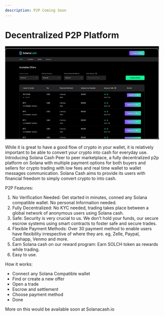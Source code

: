 ```yaml
---
description: P2P Coming Soon
---
```


# Decentralized P2P Platform

#### &#x20;  &#x20;

![](../.gitbook/assets/image.png)

&#x20; While it is great to have a good flow of crypto in your wallet, it is relatively important to be able to convert your crypto into cash for everyday use. Introducing Solana Cash Peer to peer marketplace, a fully decentralized p2p platform on Solana with multiple payment options for both buyers and sellers for crypto trading with low fees and real time wallet to wallet messages communication. Solana Cash aims to provide its users with financial freedom to simply convert crypto to into cash.

P2P Features:

1. No Verification Needed: Get started in minutes, conned any Solana compatible wallet. No personal Information needed.
2. Fully Decentralized: No KYC needed, trading takes place between a global network of anonymous users using Solana cash.
3. Safe: Security is very crucial to us. We don't hold your funds, our secure escrow systems using smart contracts to foster safe and secure trades.
4. Flexible Payment Methods: Over 30 payment method to enable users have flexibility irrespective of where they are. eg, Zelle, Paypal, Cashapp, Venmo and more.
5. Earn Solana cash on our reward program: Earn SOLCH token as rewards while trading.
6. Easy to use.

How it works:

* Connect any Solana Compatible wallet
* Find or create a new offer
* Open a trade
* Escrow and settlement
* Choose payment method
* Done

More on this would be available soon at Solanacash.io
